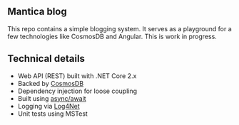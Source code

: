 ## Mantica blog
This repo contains a simple blogging system. It serves as a playground for a few technologies like CosmosDB and Angular. This is work in progress.

## Technical details
* Web API (REST) built with .NET Core 2.x
* Backed by [CosmosDB](https://azure.microsoft.com/en-us/services/cosmos-db/)
* Dependency injection for loose coupling
* Built using [async/await](https://docs.microsoft.com/en-us/dotnet/csharp/programming-guide/concepts/async/) 
* Logging via [Log4Net](https://logging.apache.org/log4net/)
* Unit tests using MSTest
